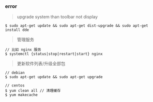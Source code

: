 ### error

> upgrade system than toolbar not display
```
$ sudo apt-get update && sudo apt-get dist-upgrade && sudo apt-get install dde
```

> 管理服务
```
// 比如 nginx 服务
$ systemctl {status|stop|restart|start} nginx
```
> 更新软件列表/升级全部包
```
// debian
$ sudo apt-get update && sudo apt-get upgrade 

// centos
$ yum clean all // 清理缓存
$ yum makecache
```

